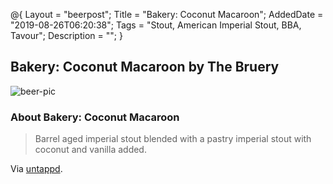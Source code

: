 @{
 Layout = "beerpost";
 Title = "Bakery: Coconut Macaroon";
 AddedDate = "2019-08-26T06:20:38";
 Tags = "Stout, American Imperial Stout, BBA, Tavour";
 Description = "";
 }
 

## Bakery: Coconut Macaroon by The Bruery

![beer-pic]

### About Bakery: Coconut Macaroon

> Barrel aged imperial stout blended with a pastry imperial stout with coconut and vanilla added.

Via [untappd][untappd-url].

[untappd-url]: <https://untappd.com//b/the-bruery-bakery-coconut-macaroon/2785988>
[beer-pic]: https://jasonpowley.com/assets/img/2019-08-26-bakery-coconut-macaroon.jpeg "Bakery: Coconut Macaroon by The Bruery"
